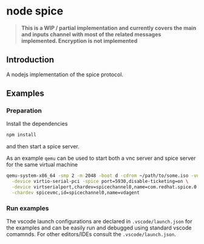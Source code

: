 # node spice

> **This is a WIP / partial implementation and currently covers the main and inputs channel with most of the related messages implemented. Encryption is not implemented**

## Introduction

A nodejs implementation of the spice protocol.

## Examples

### Preparation

Install the dependencies

```bash
npm install
```

and then start a spice server.

As an example `qemu` can be used to start both a vnc server and spice server for the same virtual machine

```sh
qemu-system-x86_64 -smp 2 -m 2048 -boot d -cdrom ~/path/to/some.iso -vnc :0 -vga qxl \
  -device virtio-serial-pci -spice port=5930,disable-ticketing=on \
  -device virtserialport,chardev=spicechannel0,name=com.redhat.spice.0 \
  -chardev spicevmc,id=spicechannel0,name=vdagent
```

### Run examples

The vscode launch configurations are declared in `.vscode/launch.json` for the examples and can be easily run and debugged using standard vscode comamnds. For other editors/IDEs consult the `.vscode/launch.json`.
